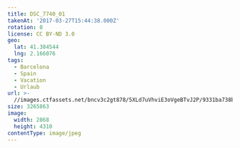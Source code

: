 ```yaml
---
title: DSC_7740_01
takenAt: '2017-03-27T15:44:38.000Z'
rotation: 0
license: CC BY-ND 3.0
geo:
  lat: 41.384544
  lng: 2.166076
tags:
  - Barcelona
  - Spain
  - Vacation
  - Urlaub
url: >-
  //images.ctfassets.net/bncv3c2gt878/5XLd7uVhviE3oVgeBTvJ2P/9331ba738bfff3012a7d6cf7298d6454/dsc_7740_01_33266627213_o
size: 3265863
image:
  width: 2868
  height: 4310
contentType: image/jpeg
---
```


